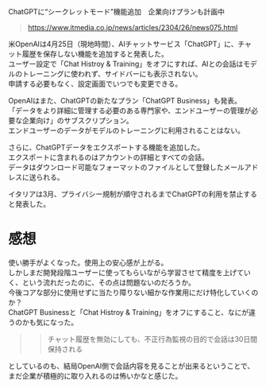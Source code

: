ChatGPTに“シークレットモード”機能追加　企業向けプランも計画中  
> https://www.itmedia.co.jp/news/articles/2304/26/news075.html  

米OpenAIは4月25日（現地時間）、AIチャットサービス「ChatGPT」に、チャット履歴を保存しない機能を追加すると発表した。  
ユーザー設定で「Chat Histroy & Training」をオフにすれば、AIとの会話はモデルのトレーニングに使われず、サイドバーにも表示されない。  
申請する必要もなく、設定画面でいつでも変更できる。  

OpenAIはまた、ChatGPTの新たなプラン「ChatGPT Business」も発表。  
「データをより詳細に管理する必要のある専門家や、エンドユーザーの管理が必要な企業向け」のサブスクリプション。  
エンドユーザーのデータがモデルのトレーニングに利用されることはない。  

さらに、ChatGPTデータをエクスポートする機能を追加した。  
エクスポートに含まれるのはアカウントの詳細とすべての会話。  
データはダウンロード可能なフォーマットのファイルとして登録したメールアドレスに送られる。  

イタリアは3月、プライバシー規制が順守されるまでChatGPTの利用を禁止すると発表した。  

# 感想  
使い勝手がよくなった。使用上の安心感が上がる。  
しかしまだ開発段階ユーザーに使ってもらいながら学習させて精度を上げていく、という流れだったのに、その点は問題ないのだろうか。  
今後コアな部分に使用せずに当たり障りない細かな作業用にだけ特化していくのか？  
ChatGPT Businessと「Chat Histroy & Training」をオフにすること、なにが違うのかも気になった。  
>> チャット履歴を無効にしても、不正行為監視の目的で会話は30日間保持される  

としているのも、結局OpenAI側で会話内容を見ることが出来るということで、まだ企業が積極的に取り入れるのは怖いかなと感じた。  
